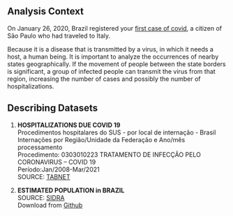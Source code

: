 ## Analysis Context

On January 26, 2020, Brazil registered your [first case of covid](https://agenciabrasil.ebc.com.br/saude/noticia/2021-02/primeiro-caso-de-covid-19-no-brasil-completa-um-ano), a citizen of São Paulo who had traveled to Italy.

Because it is a disease that is transmitted by a virus, in which it needs a host, a human being. It is important to analyze the occurrences of nearby states geographically. If the movement of people between the state borders is significant, a group of infected people can transmit the virus from that region, increasing the number of cases and possibly the number of hospitalizations.

## Describing Datasets

1.   **HOSPITALIZATIONS DUE COVID 19**\
Procedimentos hospitalares do SUS - por local de internação - Brasil\
Internações por Região/Unidade da Federação e Ano/mês processamento\
Procedimento: 0303010223 TRATAMENTO DE INFECÇÃO PELO CORONAVIRUS – COVID 19\
Período:Jan/2008-Mar/2021\
SOURCE: [TABNET](http://tabnet.datasus.gov.br/cgi/deftohtm.exe?sih/cnv/qiuf.def)

2.   **ESTIMATED POPULATION in BRAZIL**\
SOURCE: [SIDRA](https://sidra.ibge.gov.br/tabela/6579)\
Download from [Github](https://raw.githubusercontent.com/isabelapt/Bootcamp_Data_Science_Alura/main/data/tabela6579.csv)
